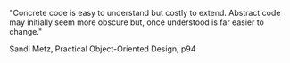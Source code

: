 "Concrete code is easy to understand but costly to extend. Abstract code may initially seem more obscure but, once understood is far easier to change."

Sandi Metz, Practical Object-Oriented Design, p94